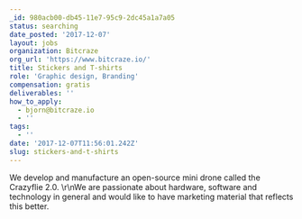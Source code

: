 ```yaml
---
_id: 980acb00-db45-11e7-95c9-2dc45a1a7a05
status: searching
date_posted: '2017-12-07'
layout: jobs
organization: Bitcraze
org_url: 'https://www.bitcraze.io/'
title: Stickers and T-shirts
role: 'Graphic design, Branding'
compensation: gratis
deliverables: ''
how_to_apply:
  - bjorn@bitcraze.io
  - ''
tags:
  - ''
date: '2017-12-07T11:56:01.242Z'
slug: stickers-and-t-shirts
---
```

We develop and manufacture an open-source mini drone called the Crazyflie 2.0. \r\nWe are passionate about hardware, software and technology in general and would like to have marketing material that reflects this better.
